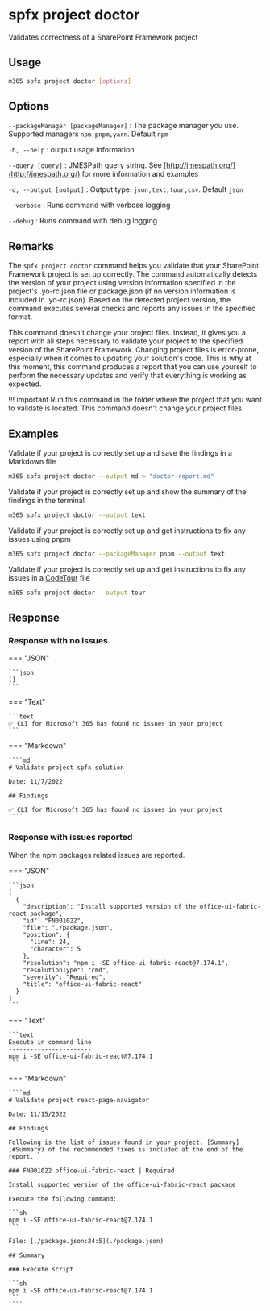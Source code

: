 # spfx project doctor

Validates correctness of a SharePoint Framework project

## Usage

```sh
m365 spfx project doctor [options]
```

## Options

`--packageManager [packageManager]`
: The package manager you use. Supported managers `npm,pnpm,yarn`. Default `npm`

`-h, --help`
: output usage information

`--query [query]`
: JMESPath query string. See [http://jmespath.org/](http://jmespath.org/) for more information and examples

`-o, --output [output]`
: Output type. `json,text,tour,csv`. Default `json`

`--verbose`
: Runs command with verbose logging

`--debug`
: Runs command with debug logging

## Remarks

The `spfx project doctor` command helps you validate that your SharePoint Framework project is set up correctly. The command automatically detects the version of your project using version information specified in the project's .yo-rc.json file or package.json (if no version information is included in .yo-rc.json). Based on the detected project version, the command executes several checks and reports any issues in the specified format.

This command doesn't change your project files. Instead, it gives you a report with all steps necessary to validate your project to the specified version of the SharePoint Framework. Changing project files is error-prone, especially when it comes to updating your solution's code. This is why at this moment, this command produces a report that you can use yourself to perform the necessary updates and verify that everything is working as expected.

!!! important
    Run this command in the folder where the project that you want to validate is located. This command doesn't change your project files.

## Examples

Validate if your project is correctly set up and save the findings in a Markdown file

```sh
m365 spfx project doctor --output md > "doctor-report.md"
```

Validate if your project is correctly set up and show the summary of the findings in the terminal

```sh
m365 spfx project doctor --output text
```

Validate if your project is correctly set up and get instructions to fix any issues using pnpm

```sh
m365 spfx project doctor --packageManager pnpm --output text
```

Validate if your project is correctly set up and get instructions to fix any issues in a [CodeTour](https://aka.ms/codetour) file

```sh
m365 spfx project doctor --output tour
```

## Response

### Response with no issues

=== "JSON"

    ```json
    []
    ```

=== "Text"

    ```text
    ✅ CLI for Microsoft 365 has found no issues in your project
    ```

=== "Markdown"

    ````md
    # Validate project spfx-solution

    Date: 11/7/2022

    ## Findings

    ✅ CLI for Microsoft 365 has found no issues in your project
    ````

### Response with issues reported

When the npm packages related issues are reported. 

=== "JSON"

    ```json
    [
      {
        "description": "Install supported version of the office-ui-fabric-react package",
        "id": "FN001022",
        "file": "./package.json",
        "position": {
          "line": 24,
          "character": 5
        },
        "resolution": "npm i -SE office-ui-fabric-react@7.174.1",
        "resolutionType": "cmd",
        "severity": "Required",
        "title": "office-ui-fabric-react"
      }
    ]
    ```

=== "Text"

    ```text
    Execute in command line
    -----------------------
    npm i -SE office-ui-fabric-react@7.174.1
    ```

=== "Markdown"

    ````md
    # Validate project react-page-navigator

    Date: 11/15/2022

    ## Findings

    Following is the list of issues found in your project. [Summary](#Summary) of the recommended fixes is included at the end of the report.

    ### FN001022 office-ui-fabric-react | Required

    Install supported version of the office-ui-fabric-react package

    Execute the following command:

    ```sh
    npm i -SE office-ui-fabric-react@7.174.1
    ```

    File: [./package.json:24:5](./package.json)

    ## Summary

    ### Execute script

    ```sh
    npm i -SE office-ui-fabric-react@7.174.1
    ```
    ````

